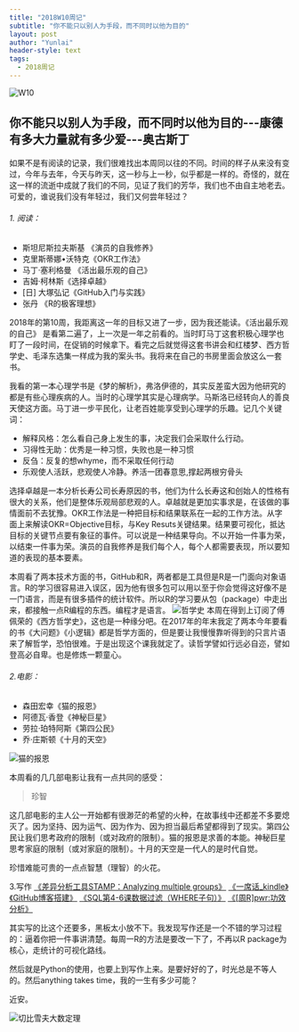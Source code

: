 ```yaml
---
title: "2018W10周记"
subtitle: "你不能只以别人为手段，而不同时以他为目的"
layout: post
author: "Yunlai"
header-style: text
tags:
  - 2018周记
---
```





![W10](https://upload-images.jianshu.io/upload_images/7600498-2f0ca71598b38c81.png?imageMogr2/auto-orient/strip%7CimageView2/2/w/1240)

你不能只以别人为手段，而不同时以他为目的---康德
有多大力量就有多少爱---奥古斯丁
---

如果不是有阅读的记录，我们很难找出本周同以往的不同。时间的样子从来没有变过，今年与去年，今天与昨天，这一秒与上一秒，似乎都是一样的。奇怪的，就在这一样的流逝中成就了我们的不同，见证了我们的芳华，我们也不由自主地老去。可爱的，谁说我们没有年轻过，我们又何尝年轻过？

###### 1. 阅读：
+ 斯坦尼斯拉夫斯基 《演员的自我修养》
+ 克里斯蒂娜•沃特克《OKR工作法》
+ 马丁·塞利格曼 《活出最乐观的自己》  
+ 吉姆·柯林斯《选择卓越》     
+ [日] 大塚弘记《GitHub入门与实践》
+ 张丹 《R的极客理想》

2018年的第10周，我距离这一年的目标又进了一步，因为我还能读。《活出最乐观的自己》 是看第二遍了，上一次是一年之前看的。当时盯马丁这套积极心理学也盯了一段时间，在促销的时候拿下。看完之后就觉得这套书讲会和红楼梦、西方哲学史、毛泽东选集一样成为我的案头书。我将来在自己的书房里面会放这么一套书。

我看的第一本心理学书是《梦的解析》，弗洛伊德的，其实反差蛮大因为他研究的都是有些心理疾病的人。当时的心理学其实是心理病学。马斯洛已经转向人的善良天使这方面。马丁进一步平民化，让老百姓能享受到心理学的乐趣。记几个关键词：
+ 解释风格：怎么看自己身上发生的事，决定我们会采取什么行动。
+ 习得性无助：优秀是一种习惯，失败也是一种习惯
+ 反刍：反复的想whyme，而不采取任何行动
+ 乐观使人活跃，悲观使人冷静。养活一团春意思,撑起两根穷骨头

选择卓越是一本分析长寿公司长寿原因的书，他们为什么长寿这和创始人的性格有很大的关系，他们是整体乐观局部悲观的人。卓越就是更加实事求是，在该做的事情面前不去犹豫。OKR工作法是一种把目标和结果联系在一起的工作方法。从字面上来解读OKR=Objective目标，与Key Resuts关键结果。结果要可视化，抵达目标的关键节点要有象征的事件。可以说是一种结果导向。不以开始一件事为荣，以结束一件事为荣。演员的自我修养是我们每个人，每个人都需要表现，所以要知道的表现的基本要素。

本周看了两本技术方面的书，GitHub和R，两者都是工具但是R是一门面向对象语言。R的学习很容易进入误区，因为他有很多包可以用以至于你会觉得这好像不是一门语言，而是有很多插件的统计软件。所以R的学习要从包（package）中走出来，都接触一点R编程的东西。编程才是语言。
![哲学史](https://upload-images.jianshu.io/upload_images/7600498-f1ca53114b7aa438.png?imageMogr2/auto-orient/strip%7CimageView2/2/w/1240)
本周在得到上订阅了傅佩荣的《西方哲学史》，这也是一种缘分吧。在2017年的年末我定了两本今年要看的书《大问题》《小逻辑》都是哲学方面的，但是要让我慢慢靠听得到的只言片语来了解哲学，恐怕很难。于是出现这个课我就定了。读哲学譬如行远必自迩，譬如登高必自卑。也是修炼一颗童心。

###### 2.电影：					 	  
+ 森田宏幸《猫的报恩》
+ 阿德瓦·香登《神秘巨星》
+ 劳拉·珀特阿斯《第四公民》
+ 乔·庄斯顿《十月的天空》

![猫的报恩](https://upload-images.jianshu.io/upload_images/7600498-9ab4df226ebe89a5.png?imageMogr2/auto-orient/strip%7CimageView2/2/w/1240)

本周看的几几部电影让我有一点共同的感受：

> 珍智 

这几部电影的主人公一开始都有很渺茫的希望的火种，在故事线中还都差不多要熄灭了。因为坚持、因为运气、因为作为、因为担当最后希望都得到了现实。第四公民让我们思考政府的限制（或对政府的限制）。猫的报恩是求善的本能。神秘巨星思考家庭的限制（或对家庭的限制）。十月的天空是一代人的是时代自觉。

珍惜难能可贵的一点点智慧（理智）的火花。

3.写作
[《差异分析工具STAMP：Analyzing multiple groups》](https://www.jianshu.com/p/8a9e43683e51)
[《一席话_kindle》](https://www.jianshu.com/p/fefbde47646d)
[《GitHub博客搭建》](https://www.jianshu.com/p/34903fbdfad6)
[《SQL第4-6课数据过滤（WHERE子句）》](https://www.jianshu.com/p/e89328f92746)
[《[周R]pwr:功效分析》](https://www.jianshu.com/p/57e3b3b36f1d)

其实写的比这个还要多，黑板太小放不下。我发现写作还是一个不错的学习过程的：逼着你把一件事讲清楚。每周一R的方法是要改一下了，不再以R package为核心，走统计的可视化路线。

然后就是Python的使用，也要上到写作上来。是要好好的了，时光总是不等人的。然后anything takes time，我的一生有多少可能？

近安。

![切比雪夫大数定理
](https://upload-images.jianshu.io/upload_images/7600498-06a5fec8c312de86.png?imageMogr2/auto-orient/strip%7CimageView2/2/w/1240)
